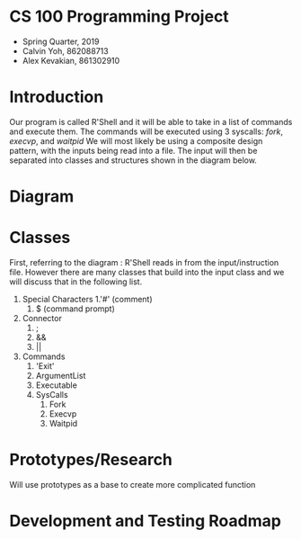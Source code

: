 # CS 100 Programming Project
* Spring Quarter, 2019
* Calvin Yoh, 862088713
* Alex Kevakian, 861302910



# Introduction
Our program is called R'Shell and it will be able to take in a list of commands and execute them.
The commands will be executed using 3 syscalls: _fork_, _execvp_, and _waitpid_
We will most likely be using a composite design pattern, with the inputs being read into a file.
The input will then be separated into classes and structures shown in the diagram below.



# Diagram




# Classes
First, referring to the diagram : R'Shell reads in from the input/instruction file. However there are many classes that build into the input class and we will discuss that in the following list.
1. Special Characters
	1.'#' (comment)
	1. $ (command prompt)
1. Connector
	1. ;
	1. &&
	1. ||
1. Commands
	1. 'Exit'
	1. ArgumentList
	1. Executable
	1. SysCalls
		1. Fork
		1. Execvp
		1. Waitpid
	


# Prototypes/Research
Will use prototypes as a base to create more complicated function



# Development and Testing Roadmap

